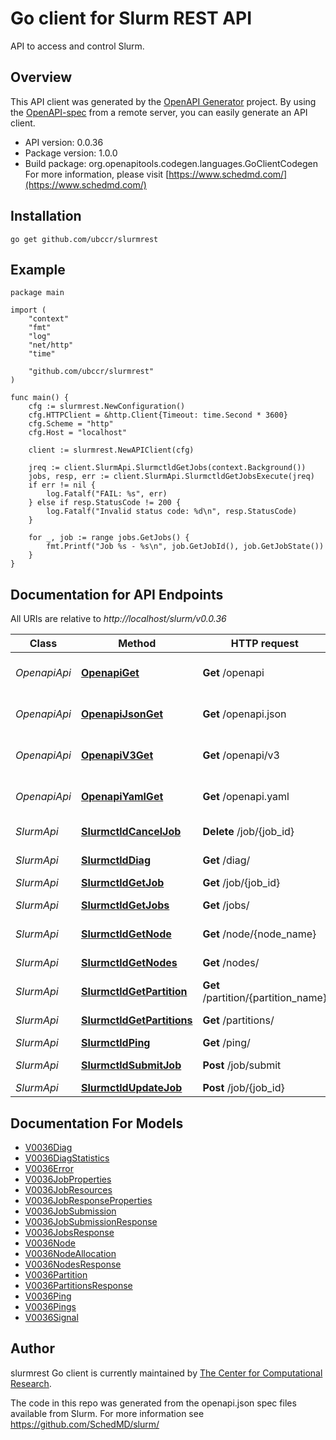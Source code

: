 # Go client for Slurm REST API

API to access and control Slurm.

## Overview
This API client was generated by the [OpenAPI Generator](https://openapi-generator.tech) project.  By using the [OpenAPI-spec](https://www.openapis.org/) from a remote server, you can easily generate an API client.

- API version: 0.0.36
- Package version: 1.0.0
- Build package: org.openapitools.codegen.languages.GoClientCodegen
For more information, please visit [https://www.schedmd.com/](https://www.schedmd.com/)

## Installation

```shell
go get github.com/ubccr/slurmrest
```

## Example

```golang
package main

import (
	"context"
	"fmt"
	"log"
	"net/http"
	"time"

	"github.com/ubccr/slurmrest"
)

func main() {
	cfg := slurmrest.NewConfiguration()
	cfg.HTTPClient = &http.Client{Timeout: time.Second * 3600}
    cfg.Scheme = "http"
    cfg.Host = "localhost"

	client := slurmrest.NewAPIClient(cfg)

	jreq := client.SlurmApi.SlurmctldGetJobs(context.Background())
	jobs, resp, err := client.SlurmApi.SlurmctldGetJobsExecute(jreq)
	if err != nil {
		log.Fatalf("FAIL: %s", err)
	} else if resp.StatusCode != 200 {
		log.Fatalf("Invalid status code: %d\n", resp.StatusCode)
	}

	for _, job := range jobs.GetJobs() {
        fmt.Printf("Job %s - %s\n", job.GetJobId(), job.GetJobState())
    }
}
```

## Documentation for API Endpoints

All URIs are relative to *http://localhost/slurm/v0.0.36*

Class | Method | HTTP request | Description
------------ | ------------- | ------------- | -------------
*OpenapiApi* | [**OpenapiGet**](docs/OpenapiApi.md#openapiget) | **Get** /openapi | Retrieve OpenAPI Specification
*OpenapiApi* | [**OpenapiJsonGet**](docs/OpenapiApi.md#openapijsonget) | **Get** /openapi.json | Retrieve OpenAPI Specification
*OpenapiApi* | [**OpenapiV3Get**](docs/OpenapiApi.md#openapiv3get) | **Get** /openapi/v3 | Retrieve OpenAPI Specification
*OpenapiApi* | [**OpenapiYamlGet**](docs/OpenapiApi.md#openapiyamlget) | **Get** /openapi.yaml | Retrieve OpenAPI Specification
*SlurmApi* | [**SlurmctldCancelJob**](docs/SlurmApi.md#slurmctldcanceljob) | **Delete** /job/{job_id} | cancel or signal job
*SlurmApi* | [**SlurmctldDiag**](docs/SlurmApi.md#slurmctlddiag) | **Get** /diag/ | get diagnostics
*SlurmApi* | [**SlurmctldGetJob**](docs/SlurmApi.md#slurmctldgetjob) | **Get** /job/{job_id} | get job info
*SlurmApi* | [**SlurmctldGetJobs**](docs/SlurmApi.md#slurmctldgetjobs) | **Get** /jobs/ | get list of jobs
*SlurmApi* | [**SlurmctldGetNode**](docs/SlurmApi.md#slurmctldgetnode) | **Get** /node/{node_name} | get node info
*SlurmApi* | [**SlurmctldGetNodes**](docs/SlurmApi.md#slurmctldgetnodes) | **Get** /nodes/ | get all node info
*SlurmApi* | [**SlurmctldGetPartition**](docs/SlurmApi.md#slurmctldgetpartition) | **Get** /partition/{partition_name} | get partition info
*SlurmApi* | [**SlurmctldGetPartitions**](docs/SlurmApi.md#slurmctldgetpartitions) | **Get** /partitions/ | get all partition info
*SlurmApi* | [**SlurmctldPing**](docs/SlurmApi.md#slurmctldping) | **Get** /ping/ | ping test
*SlurmApi* | [**SlurmctldSubmitJob**](docs/SlurmApi.md#slurmctldsubmitjob) | **Post** /job/submit | submit new job
*SlurmApi* | [**SlurmctldUpdateJob**](docs/SlurmApi.md#slurmctldupdatejob) | **Post** /job/{job_id} | update job


## Documentation For Models

 - [V0036Diag](docs/V0036Diag.md)
 - [V0036DiagStatistics](docs/V0036DiagStatistics.md)
 - [V0036Error](docs/V0036Error.md)
 - [V0036JobProperties](docs/V0036JobProperties.md)
 - [V0036JobResources](docs/V0036JobResources.md)
 - [V0036JobResponseProperties](docs/V0036JobResponseProperties.md)
 - [V0036JobSubmission](docs/V0036JobSubmission.md)
 - [V0036JobSubmissionResponse](docs/V0036JobSubmissionResponse.md)
 - [V0036JobsResponse](docs/V0036JobsResponse.md)
 - [V0036Node](docs/V0036Node.md)
 - [V0036NodeAllocation](docs/V0036NodeAllocation.md)
 - [V0036NodesResponse](docs/V0036NodesResponse.md)
 - [V0036Partition](docs/V0036Partition.md)
 - [V0036PartitionsResponse](docs/V0036PartitionsResponse.md)
 - [V0036Ping](docs/V0036Ping.md)
 - [V0036Pings](docs/V0036Pings.md)
 - [V0036Signal](docs/V0036Signal.md)


## Author

slurmrest Go client is currently maintained by [The Center for Computational Research](https://buffalo.edu/ccr).

The code in this repo was generated from the openapi.json spec files available
from Slurm. For more information see https://github.com/SchedMD/slurm/
